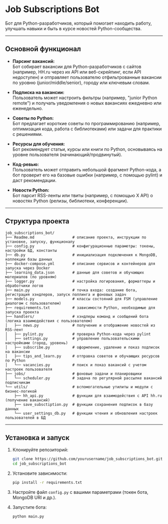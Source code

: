 # Job Subscriptions Bot

Бот для Python-разработчиков, который помогает находить работу, улучшать навыки и быть в курсе новостей Python-сообщества.

---

## Основной функционал

- **Парсинг вакансий:**  
  Бот собирает вакансии для Python-разработчиков с сайтов (например, HH.ru через их API или веб-скрейпинг, если API недоступен) и отправляет пользователю отфильтрованные вакансии по уровню (junior/middle/senior), городу или ключевым словам.

- **Подписка на вакансии:**  
  Пользователь может настроить фильтры (например, "junior Python remote") и получать уведомления о новых вакансиях ежедневно или еженедельно.

- **Советы по Python:**  
  Бот предлагает короткие советы по программированию (например, оптимизация кода, работа с библиотеками) или задачи для практики с решениями.

- **Ресурсы для обучения:**  
  Бот рекомендует статьи, курсы или книги по Python, основываясь на уровне пользователя (начинающий/продвинутый).

- **Код-ревью:**  
  Пользователь может отправить небольшой фрагмент Python-кода, а бот проверит его на базовые ошибки (например, с помощью pylint) и даст рекомендации.

- **Новости Python:**  
  Бот парсит RSS-ленты или твиты (например, с помощью X API) о новостях Python (релизы, библиотеки, конференции).

---

## Структура проекта

```
job_subscriptions_bot/
├── Readme.md                 # описание проекта, инструкции по установке, запуску, функционалу
├── config.py                 # конфигурационные параметры: токены, настройки БД, константы
├── db.py                     # инициализация подключения к MongoDB, коллекции базы данных
├── docker-compose.yml        # описание сервисов и контейнеров для запуска через Docker
├── learning_data.json        # данные для советов и обучающих материалов (по уровням)
├── logger.py                 # настройка логирования, форматтеры и обработчики логов
├── main.py                   # точка входа: создание бота, регистрация хэндлеров, запуск поллинга и фоновых задач
├── models.py                 # классы состояний для FSM (управление диалогом с пользователем)
├── requirements.txt          # зависимости Python, необходимые для запуска проекта
├── handlers/                 # хэндлеры команд и сообщений бота (логика взаимодействия с пользователем)
│   ├── news.py               # получение и отображение новостей из RSS-лент
│   ├── pylint.py             # проверка Python-кода через pylint
│   ├── settings.py           # управление пользовательскими настройками (город, уровень)
│   ├── subscribe.py          # оформление, удаление и показ подписок на вакансии
│   ├── tips_and_learn.py     # отправка советов и обучающих ресурсов по Python
│   └── vacancies.py          # поиск и показ вакансий с учетом настроек пользователя
├── jobs/                     # фоновые задачи и планировщики
│   └── scheduler.py          # задача по регулярной рассылке вакансий подписчикам
└── utils/                    # вспомогательные утилиты и модули с бизнес-логикой
    ├── hh_api.py             # функции для взаимодействия с API hh.ru (получение вакансий)
    ├── save_subsctiption.py  # функции сохранения подписок в базу данных
    └── user_settings_db.py   # функции чтения и обновления настроек пользователей в БД
```

---

## Установка и запуск

1. Клонируйте репозиторий:
    ```bash
    git clone https://github.com/yourusername/job_subscriptions_bot.git
    cd job_subscriptions_bot
    ```

2. Установите зависимости:
    ```bash
    pip install -r requirements.txt
    ```

3. Настройте файл `config.py` с вашими параметрами (токен бота, MongoDB URI и др.).

4. Запустите бота:
    ```bash
    python main.py
    ```
